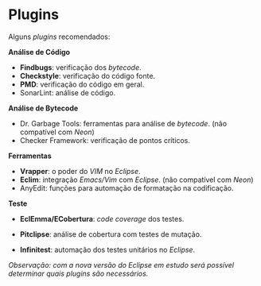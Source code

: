 # Plugins

Alguns _plugins_ recomendados:

**Análise de Código**

* **Findbugs**: verificação dos _bytecode_.
* **Checkstyle**: verificação do código fonte.
* **PMD**: verificação do código em geral.
* SonarLint: análise de código.

**Análise de Bytecode**

* Dr. Garbage Tools: ferramentas para análise de _bytecode_. \(não compatível com _Neon_\)
* Checker Framework: verificação de pontos críticos.

**Ferramentas**

* **Vrapper**: o poder do _VIM_ no _Eclipse_.
* **Eclim**: integração _Emacs\/Vim_ com _Eclipse_. \(não compatível com _Neon_\)
* AnyEdit: funções para automação de formatação na codificação.

**Teste**

* **EclEmma\/ECobertura**: _code coverage_ dos testes.

* **Pitclipse**: análise de cobertura com testes de mutação.
* **Infinitest**: automação dos testes unitários no _Eclipse_.

_Observação: com a nova versão do Eclipse em estudo será possível determinar quais plugins são necessários._

